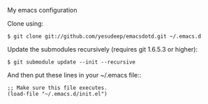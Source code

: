 My emacs configuration

Clone using:
      
    $ git clone git://github.com/yesudeep/emacsdotd.git ~/.emacs.d

Update the submodules recursively (requires git 1.6.5.3 or higher):
    
    $ git submodule update --init --recursive

And then put these lines in your ~/.emacs file::

    ;; Make sure this file executes.
    (load-file "~/.emacs.d/init.el")



